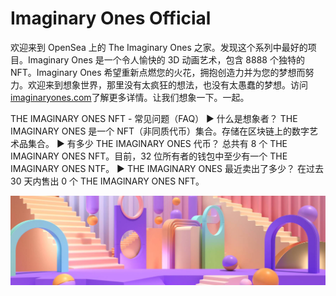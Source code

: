 # Imaginary Ones Official

欢迎来到 OpenSea 上的 The Imaginary Ones 之家。发现这个系列中最好的项目。Imaginary Ones 是一个令人愉快的 3D 动画艺术，包含 8888 个独特的 NFT。Imaginary Ones 希望重新点燃您的火花，拥抱创造力并为您的梦想而努力。欢迎来到想象世界，那里没有太疯狂的想法，也没有太愚蠢的梦想。访问[imaginaryones.com](https://imaginaryones.com/)了解更多详情。让我们想象一下。一起。

THE IMAGlNARY ONES NFT - 常见问题（FAQ）
▶ 什么是想象者？
THE IMAGlNARY ONES 是一个 NFT（非同质代币）集合。存储在区块链上的数字艺术品集合。
▶ 有多少 THE IMAGlNARY ONES 代币？
总共有 8 个 THE IMAGlNARY ONES NFT。目前，32 位所有者的钱包中至少有一个 THE IMAGlNARY ONES NTF。
▶ THE IMAGlNARY ONES 最近卖出了多少？
在过去 30 天内售出 0 个 THE IMAGlNARY ONES NFT。

![NFT](unnamed.jpg)


